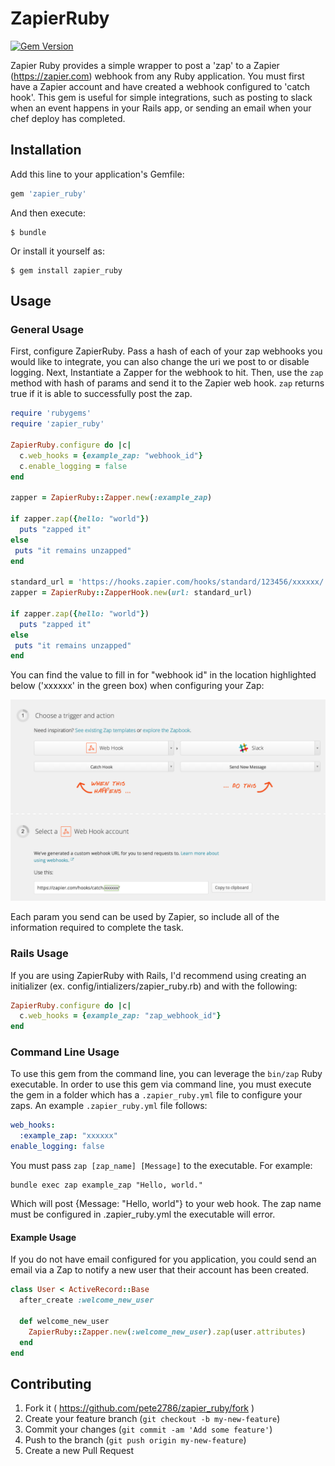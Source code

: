 # ZapierRuby

[![Gem Version](https://badge.fury.io/rb/zapier_ruby.svg)](http://badge.fury.io/rb/zapier_ruby)

Zapier Ruby provides a simple wrapper to post a 'zap' to a Zapier (https://zapier.com) webhook from any Ruby application. You must first have a Zapier account and have created a webhook configured to 'catch hook'. This gem is useful for simple integrations, such as posting to slack when an event happens in your Rails app, or sending an email when your chef deploy has completed.

## Installation

Add this line to your application's Gemfile:

```ruby
gem 'zapier_ruby'
```

And then execute:

    $ bundle

Or install it yourself as:

    $ gem install zapier_ruby

## Usage

### General Usage
First, configure ZapierRuby. Pass a hash of each of your zap webhooks you would like to integrate, you can also change the uri we post to or disable logging. Next, Instantiate a Zapper for the webhook to hit. Then, use the `zap` method with hash of params and send it to the Zapier web hook. `zap` returns true if it is able to successfully post the zap.

```ruby
require 'rubygems'
require 'zapier_ruby'

ZapierRuby.configure do |c|
  c.web_hooks = {example_zap: "webhook_id"}
  c.enable_logging = false
end

zapper = ZapierRuby::Zapper.new(:example_zap)

if zapper.zap({hello: "world"})
  puts "zapped it"
else
 puts "it remains unzapped"
end

standard_url = 'https://hooks.zapier.com/hooks/standard/123456/xxxxxx/'
zapper = ZapierRuby::ZapperHook.new(url: standard_url)

if zapper.zap({hello: "world"})
  puts "zapped it"
else
 puts "it remains unzapped"
end

```

You can find the value to fill in for "webhook id" in the location highlighted below ('xxxxxx' in the green box) when configuring your Zap:

![](https://github.com/pete2786/pete2786.github.io/blob/master/images/finding_webhook.png)


Each param you send can be used by Zapier, so include all of the information required to complete the task.

### Rails Usage
If you are using ZapierRuby with Rails, I'd recommend using creating an initializer (ex. config/intializers/zapier_ruby.rb) and with the following:

```ruby
ZapierRuby.configure do |c|
  c.web_hooks = {example_zap: "zap_webhook_id"}
end
```

### Command Line Usage ###
To use this gem from the command line, you can leverage the `bin/zap` Ruby executable. In order to use this gem via command line, you must execute the gem in a folder which has a `.zapier_ruby.yml` file to configure your zaps. An example `.zapier_ruby.yml` file follows:

```yaml
web_hooks:
  :example_zap: "xxxxxx"
enable_logging: false
```

You must pass `zap [zap_name] [Message]` to the executable. For example:
```
bundle exec zap example_zap "Hello, world."
```

Which will post {Message: "Hello, world"} to your web hook. The zap name must be configured in .zapier_ruby.yml the executable will error.

#### Example Usage

If you do not have email configured for you application, you could send an email via a Zap to notify a new user that their account has been created.

```ruby
class User < ActiveRecord::Base
  after_create :welcome_new_user

  def welcome_new_user
    ZapierRuby::Zapper.new(:welcome_new_user).zap(user.attributes)
  end
end
```


## Contributing

1. Fork it ( https://github.com/pete2786/zapier_ruby/fork )
2. Create your feature branch (`git checkout -b my-new-feature`)
3. Commit your changes (`git commit -am 'Add some feature'`)
4. Push to the branch (`git push origin my-new-feature`)
5. Create a new Pull Request
